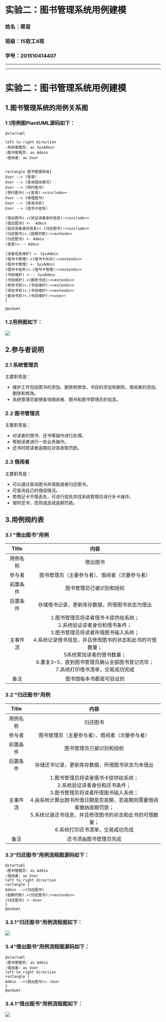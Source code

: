 # 实验二：图书管理系统用例建模
### 姓名：蒋苗
### 班级：15软工4班
### 学号：201510414407


***

- - -
# 实验二：图书管理系统用例建模
## 1.图书管理系统的用例关系图
### 1.1用例图PlantUML源码如下：
    @startuml
    
    left to right direction
    :系统管理员: as SysAdmin
    :图书管理员: as Admin
    :借阅者: as User
    
    
    rectangle 图书管理系统{
    User --> (登录)
    User --> (查询借阅情况)
    User --> (预约图书)
    (预约图书).>(登录):<<include>>
    User --> (续借图书)
    User --> (查询书目)
    User --> (借书卡挂失)
    
    (借出图书).>(验证读者身份信息):<<include>>
    (借出图书) <-  Admin
    (验证读者身份信息)<.(归还图书):<<include>>
    (归还图书)<.(超期罚款):<<extend>>
    (归还图书) <- Admin
    (登录)<--- Admin
    
    (读者信息维护) <- SysAdmin
    (借书卡管理).>(借书卡补办):<<extends>>
    (借书卡管理) <- SysAdmin
    (借书卡挂失)<.(借书卡管理):<<extends>>
    (书目维护) <--- SysAdmin
    (书目维护).>(删除书目):<<extends>>
    (修改书目)<.(书目维护):<<extends>>
    (添加书目)<.(书目维护):<<extends>>
    (查询书目)<.(书目维护):<<use>>
    }
    
    @enduml
### 1.2用例图如下：
![](bookManger.png)

## 2.参与者说明
### 2.1 系统管理员
主要职责是：
- 维护工作包括图书的添加、删除和修改，书目的添加和删除，借阅者的添加、删除和修改。
- 系统管理员能够查询借阅者、图书和图书管理员的信息。
### 2.2 图书管理员
主要职责是：
- 对读者的借书、还书等操作进行处理。
- 帮助读者进行一些业务操作。
- 还书时若读者逾期应对其收取罚款。
### 2.3 借阅者
主要职责是：
- 可以通过查询图书并借取或者归还图书。
- 可查询自己的借阅情况。
- 若借记卡不慎丢失，可进行挂失并找系统管理员进行补卡操作。
- 按时还书，否则或造成逾期罚款。
## 3.用例规约表
### 3.1 "借出图书"用例
|Title | 内容 |
|:------:|:------:|
|用例名称|借出图书|  
|参与者|图书管理员（主要参与者）、借阅者（次要参与者）|
|前置条件|图书管理员已被识别和授权|
|后置条件|存储借书记录，更新库存数据，所借图书状态为借出|
|主事件流|1.图书管理员将读者借书卡提供给系统；<br>2.系统验证读者身份和借书条件；<br>3.图书管理员将读者所借图书输入系统；<br>4.系统记录借书信息，并且修改图书的状态和此书的可借数量；<br>5系统累加读者的借书数量；<br>6.重复3~5，直到图书管理员确认全部图书登记完毕；<br>7.系统打印借书清单，交易成功完成|
|备注|图书馆每本书都是可验证的|
 ### 3.2 "归还图书"用例
 |Title | 内容 |
 |:------:|:------:|
 |用例名称|归还图书|  
 |参与者|图书管理员（主要参与者）、借阅者（次要参与者）|
 |前置条件|图书管理员已被识别和授权|
 |后置条件|存储还书记录，更新库存数据，所借图书状态为未借出|
 |主事件流|1.图书管理员将读者借书卡提供给系统；<br>2.系统验证读者身份和还书条件；<br>3.图书管理员将读者所借图书输入系统；<br>4.由系统计算出图书所借日期是否逾期，若逾期则需要借阅者缴纳逾期罚款；<br>5.系统记录还书信息，并且修改图书的状态和此书的可借数量；<br>6.系统打印还书清单，交易成功完成|
 |备注|还书须由图书管理员完成|

 ### 3.3“归还图书”用例流程图源码如下：
 ```
 @startuml
:图书管理员: as Admin
:借阅者: as User
left to right direction
rectangle {
Admin -->(归还图书)
(超期罚款).>(归还图书):<<extends>>
(归还图书) <--User
}
@enduml
 ```
### 3.3.1“归还图书”用例流程图如下：
![](returnBookUserCase.png)

### 3.4“借出图书”用例流程图源码如下：
 ```
 @startuml
:图书管理员: as Admin
:借阅者: as User
left to right direction
rectangle {
Admin -->(借出图书)<--User
}
@enduml
 ```
### 3.4.1“借出图书”用例流程图如下：
![](browerBookCase.png)